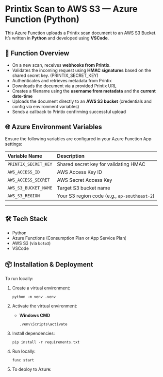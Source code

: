 # Printix Scan to AWS S3 — Azure Function (Python)

This Azure Function uploads a Printix scan document to an AWS S3 Bucket.  
It’s written in **Python** and developed using **VSCode**.

## 📖 Function Overview

- On a new scan, receives **webhooks from Printix**.
- Validates the incoming request using **HMAC signatures** based on the shared secret key. (PRINTIX_SECRET_KEY)
- Authenticates and retrieves metadata from Printix
- Downloads the document via a provided Printix URL
- Creates a filename using the **username from metadata** and the **current date-time**
- Uploads the document directly to an **AWS S3 bucket** (credentials and config via environment variables)
- Sends a callback to Printix confirming successful upload

## 🌐 Azure Environment Variables

Ensure the following variables are configured in your Azure Function App settings:

| Variable Name       | Description                                |
|:-------------------|:-------------------------------------------|
| `PRINTIX_SECRET_KEY`| Shared secret key for validating HMAC |
| `AWS_ACCESS_ID`     | AWS Access Key ID                          |
| `AWS_ACCESS_SECRET` | AWS Secret Access Key                      |
| `AWS_S3_BUCKET_NAME`| Target S3 bucket name                      |
| `AWS_S3_REGION`     | Your S3 region code (e.g., `ap-southeast-2`) |

---

## 🛠️ Tech Stack

- Python
- Azure Functions (Consumption Plan or App Service Plan)
- AWS S3 (via `boto3`)
- VSCode

## 📦 Installation & Deployment

To run locally:

1. Create a virtual environment:
    ```
    python -m venv .venv
    ```

2. Activate the virtual environment:
    - **Windows CMD**
        ```
        .venv\Scripts\activate
        ```

3. Install dependencies:
    ```
    pip install -r requirements.txt
    ```

4. Run locally:
    ```
    func start
    ```

5. To deploy to Azure:

